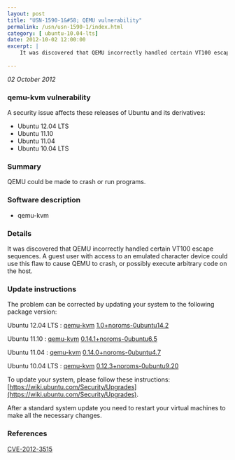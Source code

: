 ```yaml
---
layout: post
title: "USN-1590-1&#58; QEMU vulnerability"
permalink: /usn/usn-1590-1/index.html
category: [ ubuntu-10.04-lts]
date: 2012-10-02 12:00:00
excerpt: |
    It was discovered that QEMU incorrectly handled certain VT100 escape sequences. A guest user with access to an emulated character device could use this flaw to cause QEMU to crash, or possibly execute arbitrary code on the host. 
    
--- 
```

 
 

*02 October 2012*

### qemu-kvm vulnerability

A security issue affects these releases of Ubuntu and its derivatives:

* Ubuntu 12.04 LTS
* Ubuntu 11.10
* Ubuntu 11.04
* Ubuntu 10.04 LTS

### Summary

QEMU could be made to crash or run programs. 

### Software description

* qemu-kvm 

### Details

It was discovered that QEMU incorrectly handled certain VT100 escape sequences. A guest user with access to an emulated character device could use this flaw to cause QEMU to crash, or possibly execute arbitrary code on the host. 

### Update instructions

The problem can be corrected by updating your system to the following package version:

Ubuntu 12.04 LTS
 : [qemu-kvm](https://launchpad.net/ubuntu/+source/qemu-kvm) <span> [1.0+noroms-0ubuntu14.2](https://launchpad.net/ubuntu/+source/qemu-kvm/1.0+noroms-0ubuntu14.2) </span> 

Ubuntu 11.10
 : [qemu-kvm](https://launchpad.net/ubuntu/+source/qemu-kvm) <span> [0.14.1+noroms-0ubuntu6.5](https://launchpad.net/ubuntu/+source/qemu-kvm/0.14.1+noroms-0ubuntu6.5) </span> 

Ubuntu 11.04
 : [qemu-kvm](https://launchpad.net/ubuntu/+source/qemu-kvm) <span> [0.14.0+noroms-0ubuntu4.7](https://launchpad.net/ubuntu/+source/qemu-kvm/0.14.0+noroms-0ubuntu4.7) </span> 

Ubuntu 10.04 LTS
 : [qemu-kvm](https://launchpad.net/ubuntu/+source/qemu-kvm) <span> [0.12.3+noroms-0ubuntu9.20](https://launchpad.net/ubuntu/+source/qemu-kvm/0.12.3+noroms-0ubuntu9.20) </span> 

To update your system, please follow these instructions: [https://wiki.ubuntu.com/Security/Upgrades](https://wiki.ubuntu.com/Security/Upgrades).

After a standard system update you need to restart your virtual machines to make all the necessary changes. 

### References

 
 [CVE-2012-3515](http://people.ubuntu.com/~ubuntu-security/cve/CVE-2012-3515)
 

